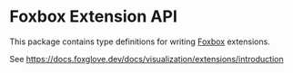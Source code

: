 # Foxbox Extension API

This package contains type definitions for writing [Foxbox](https://foxglove.dev/) extensions.

See https://docs.foxglove.dev/docs/visualization/extensions/introduction
